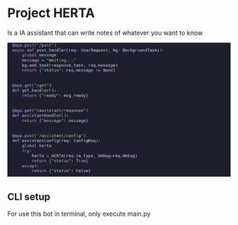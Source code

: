 # Project HERTA
Is a IA assistant that can write notes of whatever you want to know

![img](img/img.png)

## CLI setup
For use this bot in terminal, only execute main.py
